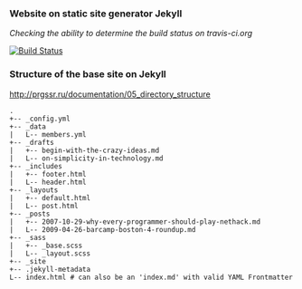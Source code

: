 ### Website on static site generator Jekyll

*Checking the ability to determine the build status on travis-ci.org*

[![Build Status](https://travis-ci.org/bopoh13/ctc-leaflet1.svg?branch=master)](https://travis-ci.org/bopoh13/ctc-leaflet1)


### Structure of the base site on Jekyll
http://prgssr.ru/documentation/05_directory_structure

```
.
+-- _config.yml
+-- _data
|   L-- members.yml
+-- _drafts
|   +-- begin-with-the-crazy-ideas.md
|   L-- on-simplicity-in-technology.md
+-- _includes
|   +-- footer.html
|   L-- header.html
+-- _layouts
|   +-- default.html
|   L-- post.html
+-- _posts
|   +-- 2007-10-29-why-every-programmer-should-play-nethack.md
|   L-- 2009-04-26-barcamp-boston-4-roundup.md
+-- _sass
|   +-- _base.scss
|   L-- _layout.scss
+-- _site
+-- .jekyll-metadata
L-- index.html # can also be an 'index.md' with valid YAML Frontmatter
```

#
